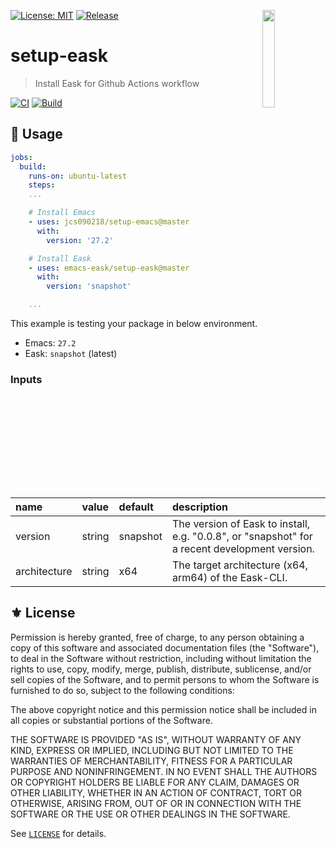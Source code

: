 [![License: MIT](https://img.shields.io/badge/License-MIT-green.svg)](https://opensource.org/licenses/MIT)
[![Release](https://img.shields.io/github/release/emacs-eask/setup-eask.svg?logo=github)](https://github.com/emacs-eask/setup-eask/releases/latest)
<a href="#"><img align="right" src="https://raw.githubusercontent.com/emacs-eask/cli/master/docs/static/logo.png" width="20%"></a>

# setup-eask
> Install Eask for Github Actions workflow

[![CI](https://github.com/emacs-eask/setup-eask/actions/workflows/test.yml/badge.svg)](https://github.com/emacs-eask/setup-eask/actions/workflows/test.yml)
[![Build](https://github.com/emacs-eask/setup-eask/actions/workflows/build.yml/badge.svg)](https://github.com/emacs-eask/setup-eask/actions/workflows/build.yml)

## 🔨 Usage

```yml
jobs:
  build:
    runs-on: ubuntu-latest
    steps:
    ...

    # Install Emacs
    - uses: jcs090218/setup-emacs@master
      with:
        version: '27.2'

    # Install Eask
    - uses: emacs-eask/setup-eask@master
      with:
        version: 'snapshot'

    ...
```

This example is testing your package in below environment.

* Emacs: `27.2`
* Eask: `snapshot` (latest)

### Inputs

| name         | value  | default  | description                                                                                   |
|:-------------|:-------|:---------|:----------------------------------------------------------------------------------------------|
| version      | string | snapshot | The version of Eask to install, e.g. "0.0.8", or "snapshot" for a recent development version. |
| architecture | string | x64      | The target architecture (x64, arm64) of the Eask-CLI.                                         |

## ⚜️ License

Permission is hereby granted, free of charge, to any person obtaining a copy
of this software and associated documentation files (the "Software"), to deal
in the Software without restriction, including without limitation the rights
to use, copy, modify, merge, publish, distribute, sublicense, and/or sell
copies of the Software, and to permit persons to whom the Software is
furnished to do so, subject to the following conditions:

The above copyright notice and this permission notice shall be included in all
copies or substantial portions of the Software.

THE SOFTWARE IS PROVIDED "AS IS", WITHOUT WARRANTY OF ANY KIND, EXPRESS OR
IMPLIED, INCLUDING BUT NOT LIMITED TO THE WARRANTIES OF MERCHANTABILITY,
FITNESS FOR A PARTICULAR PURPOSE AND NONINFRINGEMENT. IN NO EVENT SHALL THE
AUTHORS OR COPYRIGHT HOLDERS BE LIABLE FOR ANY CLAIM, DAMAGES OR OTHER
LIABILITY, WHETHER IN AN ACTION OF CONTRACT, TORT OR OTHERWISE, ARISING FROM,
OUT OF OR IN CONNECTION WITH THE SOFTWARE OR THE USE OR OTHER DEALINGS IN THE
SOFTWARE.

See [`LICENSE`](./LICENSE.txt) for details.
